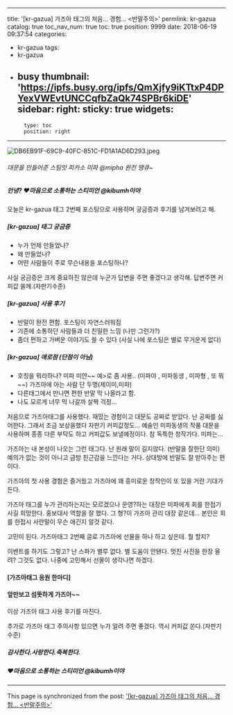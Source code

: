 
---
title: '[kr-gazua]  가즈아 태그의 처음... 경험... <반말주의>'
permlink: kr-gazua
catalog: true
toc_nav_num: true
toc: true
position: 9999
date: 2018-06-19 09:37:54
categories:
- kr-gazua
tags:
- kr-gazua
- busy
thumbnail: 'https://ipfs.busy.org/ipfs/QmXjfy9iKTtxP4DPYexVWEvtUNCCqfbZaQk74SPBr6kiDE'
sidebar:
    right:
        sticky: true
widgets:
    -
        type: toc
        position: right
---


![DB6EB91F-69C9-40FC-851C-FD1A1AD6D293.jpeg](https://ipfs.busy.org/ipfs/QmXjfy9iKTtxP4DPYexVWEvtUNCCqfbZaQk74SPBr6kiDE)



###### 대문을 만들어준 스팀잇 피카소 미파 @mipha 완전 땡큐~

##### 안녕? ♥마음으로 소통하는 스티미언 @kibumh이야

오늘은 kr-gazua 태그 2번째 포스팅으로 
사용하며 궁금증과 후기를 남겨보려고 해.




##### [kr-gazua] 태그 궁금증
- 누가 언제 만들었나? 
- 왜 만들었나? 
- 어떤 사람들이 주로 무슨내용을 포스팅하나?

사실 궁금증은 크게 중요하진 않은데
누군가 답변을 주면 좋겠다고 생각해.
답변주면 커피값 쏠께.(자판기수준)




##### [kr-gazua] 사용 후기
- 반말이 완전 편함. 포스팅이 자연스러워짐
- 기존에 소통하던 사람들과 더 친밀한 느낌
  (나만 그런가?)
- 좀더 편하고 가벼운 이야기도 쓸 수 있다
  (사실 나에 포스팅은 별로 무거운게 없다)




##### [kr-gazua] 애로점 (단점이 아님)
- 호칭을 뭐라하나?  미파 미얀~~ 예>로 좀 사용.. 
 (미파야 , 미파동생 , 미파형 , 또 뭐~~)
 가즈아에 아는 사람 단 두명(제이미,미파)
- 다른태그에서 만나면 편한 반말 막 나올라고 함.
- 나도 모르게 너무 막 나갈까 살짝 걱정…



처음으로 가즈아태그를 사용했다. 
재밌는 경험이고 대문도 공짜로 받았다. 
난 공짜를 싫어한다. 그래서 조금 보상을했다
자판기 커피값정도... 
예술인 미파동생의 작품 대문을 사용하며 
종종 다른 부탁도 하고 
커피값도 보낼예정이다.
참 독특한 창작가다.  미파는...

가즈아는 내 본성이 나오는 그런 태그다.
난 원래 말이 길지않다. (반말을 잘한단 의미)
예의가 없는 것이 아니고 금방 친근감을 느낀다는
거다. 상대방에 반말도 잘 받아주는 편이다.

가즈아의 첫 사용 경험은 즐거웠고 
가즈아에 꽤 흥미로운 창작인이 
또 있을 거란 기대가 든다. 

가즈아 태그를 누가 관리하는지는 모르겠으나
운영?하는 대장은 미파에게 회를 한접기 사길
희망한다.  홍보대사 역할을 잘 했다. 
그 형?이 가즈아 관리 대장 같은데...
본인은 회를 한접시 사란말이 무슨 애긴지  알것 같다.

고민이 된다. 가즈아태그 2번째 글로 가즈아에 
선물을 하나 하고 싶은데. 뭘 할지?

이벤트를 하기도 그렇고? 난 스파가 별루 없다.
별 도움이 안됀다. 
멋진 사진을 한장 올려?  그것도 없다.
나중에 고민해서 선물이 생각나면 하겠다.

#### [가즈아태그 응원 한마디] 
#### 앞만보고 섬뜻하게 가즈아~~ 
이상 가즈아 태그 사용 후기를 마친다.

추가로 가즈아 태그 주의사항 있으면 
누가 알려 주면 좋겠다. 
역시 커피값 쏜다.(자판기수준)

   
##### 감사한다.사랑한다.축복한다.
##### ♥마음으로 소통하는 스티미언 @kibumh이야



 




- - -

This page is synchronized from the post: ['[kr-gazua]  가즈아 태그의 처음... 경험... <반말주의>'](https://steemit.com/@kibumh/kr-gazua)
